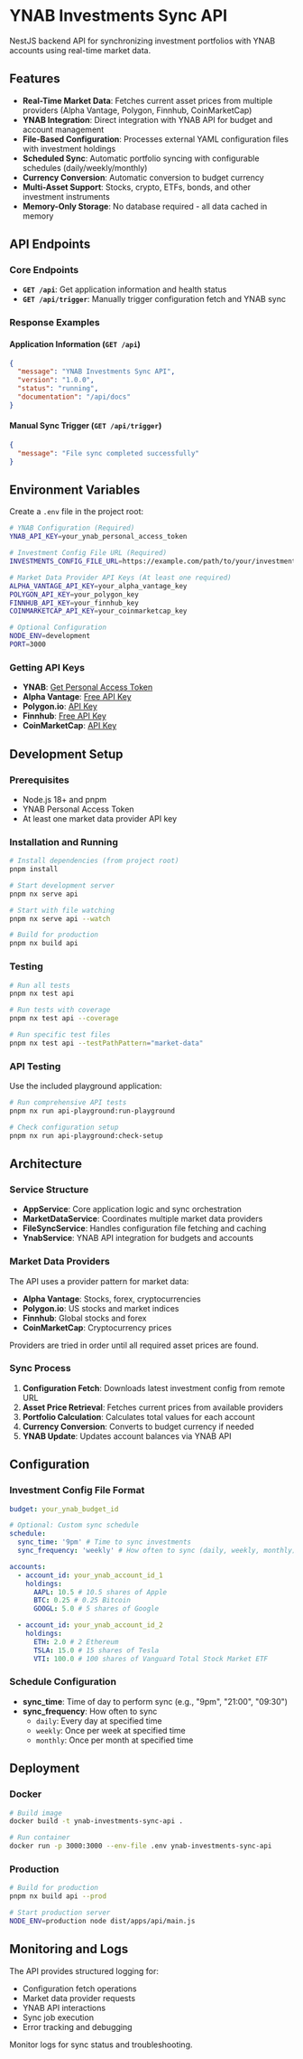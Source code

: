 # YNAB Investments Sync API

NestJS backend API for synchronizing investment portfolios with YNAB accounts using real-time market data.

## Features

- **Real-Time Market Data**: Fetches current asset prices from multiple providers (Alpha Vantage, Polygon, Finnhub, CoinMarketCap)
- **YNAB Integration**: Direct integration with YNAB API for budget and account management
- **File-Based Configuration**: Processes external YAML configuration files with investment holdings
- **Scheduled Sync**: Automatic portfolio syncing with configurable schedules (daily/weekly/monthly)
- **Currency Conversion**: Automatic conversion to budget currency
- **Multi-Asset Support**: Stocks, crypto, ETFs, bonds, and other investment instruments
- **Memory-Only Storage**: No database required - all data cached in memory

## API Endpoints

### Core Endpoints

- **`GET /api`**: Get application information and health status
- **`GET /api/trigger`**: Manually trigger configuration fetch and YNAB sync

### Response Examples

#### Application Information (`GET /api`)

```json
{
  "message": "YNAB Investments Sync API",
  "version": "1.0.0",
  "status": "running",
  "documentation": "/api/docs"
}
```

#### Manual Sync Trigger (`GET /api/trigger`)

```json
{
  "message": "File sync completed successfully"
}
```

## Environment Variables

Create a `.env` file in the project root:

```bash
# YNAB Configuration (Required)
YNAB_API_KEY=your_ynab_personal_access_token

# Investment Config File URL (Required)
INVESTMENTS_CONFIG_FILE_URL=https://example.com/path/to/your/investments.yaml

# Market Data Provider API Keys (At least one required)
ALPHA_VANTAGE_API_KEY=your_alpha_vantage_key
POLYGON_API_KEY=your_polygon_key
FINNHUB_API_KEY=your_finnhub_key
COINMARKETCAP_API_KEY=your_coinmarketcap_key

# Optional Configuration
NODE_ENV=development
PORT=3000
```

### Getting API Keys

- **YNAB**: [Get Personal Access Token](https://app.youneedabudget.com/settings/developer)
- **Alpha Vantage**: [Free API Key](https://www.alphavantage.co/support/#api-key)
- **Polygon.io**: [API Key](https://polygon.io/)
- **Finnhub**: [Free API Key](https://finnhub.io/)
- **CoinMarketCap**: [API Key](https://coinmarketcap.com/api/)

## Development Setup

### Prerequisites

- Node.js 18+ and pnpm
- YNAB Personal Access Token
- At least one market data provider API key

### Installation and Running

```bash
# Install dependencies (from project root)
pnpm install

# Start development server
pnpm nx serve api

# Start with file watching
pnpm nx serve api --watch

# Build for production
pnpm nx build api
```

### Testing

```bash
# Run all tests
pnpm nx test api

# Run tests with coverage
pnpm nx test api --coverage

# Run specific test files
pnpm nx test api --testPathPattern="market-data"
```

### API Testing

Use the included playground application:

```bash
# Run comprehensive API tests
pnpm nx run api-playground:run-playground

# Check configuration setup
pnpm nx run api-playground:check-setup
```

## Architecture

### Service Structure

- **AppService**: Core application logic and sync orchestration
- **MarketDataService**: Coordinates multiple market data providers
- **FileSyncService**: Handles configuration file fetching and caching
- **YnabService**: YNAB API integration for budgets and accounts

### Market Data Providers

The API uses a provider pattern for market data:

- **Alpha Vantage**: Stocks, forex, cryptocurrencies
- **Polygon.io**: US stocks and market indices
- **Finnhub**: Global stocks and forex
- **CoinMarketCap**: Cryptocurrency prices

Providers are tried in order until all required asset prices are found.

### Sync Process

1. **Configuration Fetch**: Downloads latest investment config from remote URL
2. **Asset Price Retrieval**: Fetches current prices from available providers
3. **Portfolio Calculation**: Calculates total values for each account
4. **Currency Conversion**: Converts to budget currency if needed
5. **YNAB Update**: Updates account balances via YNAB API

## Configuration

### Investment Config File Format

```yaml
budget: your_ynab_budget_id

# Optional: Custom sync schedule
schedule:
  sync_time: '9pm' # Time to sync investments
  sync_frequency: 'weekly' # How often to sync (daily, weekly, monthly)

accounts:
  - account_id: your_ynab_account_id_1
    holdings:
      AAPL: 10.5 # 10.5 shares of Apple
      BTC: 0.25 # 0.25 Bitcoin
      GOOGL: 5.0 # 5 shares of Google

  - account_id: your_ynab_account_id_2
    holdings:
      ETH: 2.0 # 2 Ethereum
      TSLA: 15.0 # 15 shares of Tesla
      VTI: 100.0 # 100 shares of Vanguard Total Stock Market ETF
```

### Schedule Configuration

- **sync_time**: Time of day to perform sync (e.g., "9pm", "21:00", "09:30")
- **sync_frequency**: How often to sync
  - `daily`: Every day at specified time
  - `weekly`: Once per week at specified time
  - `monthly`: Once per month at specified time

## Deployment

### Docker

```bash
# Build image
docker build -t ynab-investments-sync-api .

# Run container
docker run -p 3000:3000 --env-file .env ynab-investments-sync-api
```

### Production

```bash
# Build for production
pnpm nx build api --prod

# Start production server
NODE_ENV=production node dist/apps/api/main.js
```

## Monitoring and Logs

The API provides structured logging for:

- Configuration fetch operations
- Market data provider requests
- YNAB API interactions
- Sync job execution
- Error tracking and debugging

Monitor logs for sync status and troubleshooting.
